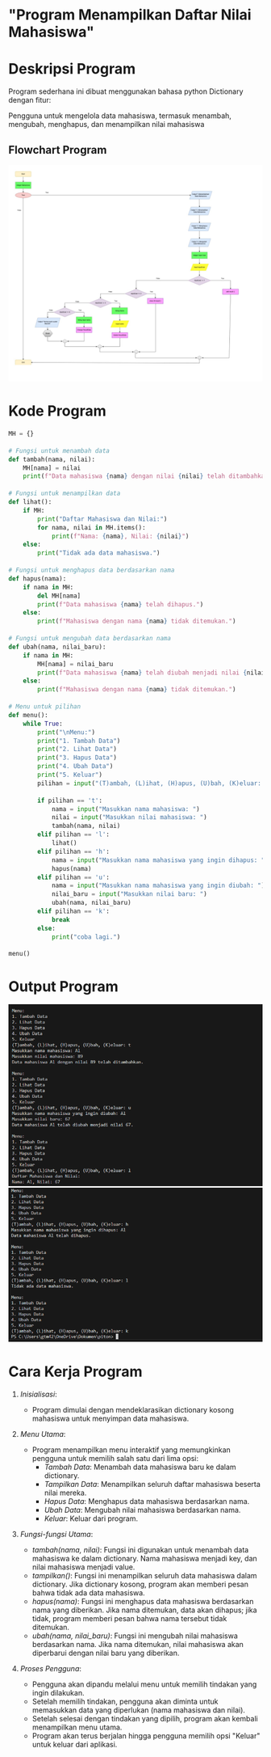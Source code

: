 # "Program Menampilkan Daftar Nilai Mahasiswa"
# Deskripsi Program
Program sederhana ini dibuat menggunakan bahasa python Dictionary dengan fitur:

Pengguna untuk mengelola data mahasiswa, termasuk menambah, mengubah, menghapus, dan menampilkan nilai mahasiswa
## Flowchart Program
![Flowchart](Gambar/Flowchart.jpeg)
# Kode Program
```python
MH = {}

# Fungsi untuk menambah data
def tambah(nama, nilai):
    MH[nama] = nilai
    print(f"Data mahasiswa {nama} dengan nilai {nilai} telah ditambahkan.")

# Fungsi untuk menampilkan data
def lihat():
    if MH:
        print("Daftar Mahasiswa dan Nilai:")
        for nama, nilai in MH.items():
            print(f"Nama: {nama}, Nilai: {nilai}")
    else:
        print("Tidak ada data mahasiswa.")

# Fungsi untuk menghapus data berdasarkan nama
def hapus(nama):
    if nama in MH:
        del MH[nama]
        print(f"Data mahasiswa {nama} telah dihapus.")
    else:
        print(f"Mahasiswa dengan nama {nama} tidak ditemukan.")

# Fungsi untuk mengubah data berdasarkan nama
def ubah(nama, nilai_baru):
    if nama in MH:
        MH[nama] = nilai_baru
        print(f"Data mahasiswa {nama} telah diubah menjadi nilai {nilai_baru}.")
    else:
        print(f"Mahasiswa dengan nama {nama} tidak ditemukan.")

# Menu untuk pilihan
def menu():
    while True:
        print("\nMenu:")
        print("1. Tambah Data")
        print("2. Lihat Data")
        print("3. Hapus Data")
        print("4. Ubah Data")
        print("5. Keluar")
        pilihan = input("(T)ambah, (L)ihat, (H)apus, (U)bah, (K)eluar: ")

        if pilihan == 't':
            nama = input("Masukkan nama mahasiswa: ")
            nilai = input("Masukkan nilai mahasiswa: ")
            tambah(nama, nilai)
        elif pilihan == 'l':
            lihat()
        elif pilihan == 'h':
            nama = input("Masukkan nama mahasiswa yang ingin dihapus: ")
            hapus(nama)
        elif pilihan == 'u':
            nama = input("Masukkan nama mahasiswa yang ingin diubah: ")
            nilai_baru = input("Masukkan nilai baru: ")
            ubah(nama, nilai_baru)
        elif pilihan == 'k':
            break
        else:
            print("coba lagi.")

menu()
```
# Output Program
![Output](Gambar/Output1.png)
![Output](Gambar/Output2.png)

# Cara Kerja Program
1. *Inisialisasi*:
   - Program dimulai dengan mendeklarasikan dictionary kosong mahasiswa untuk menyimpan data mahasiswa.

2. *Menu Utama*:
   - Program menampilkan menu interaktif yang memungkinkan pengguna untuk memilih salah satu dari lima opsi:
     - *Tambah Data*: Menambah data mahasiswa baru ke dalam dictionary.
     - *Tampilkan Data*: Menampilkan seluruh daftar mahasiswa beserta nilai mereka.
     - *Hapus Data*: Menghapus data mahasiswa berdasarkan nama.
     - *Ubah Data*: Mengubah nilai mahasiswa berdasarkan nama.
     - *Keluar*: Keluar dari program.

3. *Fungsi-fungsi Utama*:
   - *tambah(nama, nilai)*: Fungsi ini digunakan untuk menambah data mahasiswa ke dalam dictionary. Nama mahasiswa menjadi key, dan nilai mahasiswa menjadi value.
   - *tampilkan()*: Fungsi ini menampilkan seluruh data mahasiswa dalam dictionary. Jika dictionary kosong, program akan memberi pesan bahwa tidak ada data mahasiswa.
   - *hapus(nama)*: Fungsi ini menghapus data mahasiswa berdasarkan nama yang diberikan. Jika nama ditemukan, data akan dihapus; jika tidak, program memberi pesan bahwa nama tersebut tidak ditemukan.
   - *ubah(nama, nilai_baru)*: Fungsi ini mengubah nilai mahasiswa berdasarkan nama. Jika nama ditemukan, nilai mahasiswa akan diperbarui dengan nilai baru yang diberikan.

4. *Proses Pengguna*:
   - Pengguna akan dipandu melalui menu untuk memilih tindakan yang ingin dilakukan.
   - Setelah memilih tindakan, pengguna akan diminta untuk memasukkan data yang diperlukan (nama mahasiswa dan nilai).
   - Setelah selesai dengan tindakan yang dipilih, program akan kembali menampilkan menu utama.
   - Program akan terus berjalan hingga pengguna memilih opsi "Keluar" untuk keluar dari aplikasi.